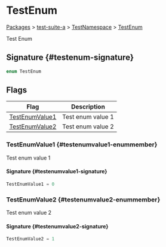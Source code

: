# TestEnum

[Packages](/) > [test-suite-a](/test-suite-a/) > [TestNamespace](/test-suite-a/testnamespace-namespace/) > [TestEnum](/test-suite-a/testnamespace-namespace/testenum-enum)

Test Enum

## Signature {#testenum-signature}

```typescript
enum TestEnum
```

## Flags

| Flag | Description |
| - | - |
| [TestEnumValue1](/test-suite-a/testnamespace-namespace/testenum-enum#testenumvalue1-enummember) | Test enum value 1 |
| [TestEnumValue2](/test-suite-a/testnamespace-namespace/testenum-enum#testenumvalue2-enummember) | Test enum value 2 |

### TestEnumValue1 {#testenumvalue1-enummember}

Test enum value 1

#### Signature {#testenumvalue1-signature}

```typescript
TestEnumValue1 = 0
```

### TestEnumValue2 {#testenumvalue2-enummember}

Test enum value 2

#### Signature {#testenumvalue2-signature}

```typescript
TestEnumValue2 = 1
```
